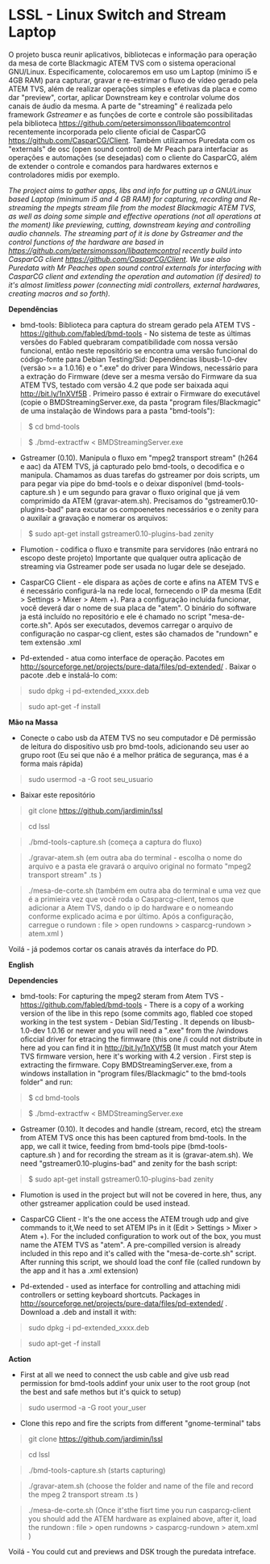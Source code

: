 **LSSL - Linux Switch and Stream Laptop**
=============

O projeto busca reunir aplicativos, bibliotecas e informação para operação da mesa de corte Blackmagic ATEM TVS com o sistema operacional GNU/Linux. Especificamente, colocaremos em uso um Laptop (mínimo i5 e 4GB RAM) para capturar, gravar e re-estrimar o fluxo de vídeo gerado pela ATEM TVS, além de realizar operações simples e efetivas da placa e como dar "preview", cortar, aplicar Downstream key e controlar volume dos canais de áudio da mesma. A parte de "streaming" é realizada pelo framework *Gstreamer* e as funções de corte e controle são possibilitadas pela biblioteca  https://github.com/petersimonsson/libqatemcontrol recentemente incorporada pelo cliente oficial de CasparCG https://github.com/CasparCG/Client. Também utilizamos Puredata com os "externals" de osc (open sound control) de Mr Peach para interfaciar as operações e automações (se desejadas) com o cliente do CasparCG, além de extender o controle e comandos para hardwares externos e controladores midis por exemplo.


*The project aims to gather apps, libs and info for putting up a GNU/Linux based Laptop (minimum i5 and 4 GB RAM) for capturing, recording and Re-streaming the mpegts stream file from the modest Blackmagic ATEM TVS, as well as doing some simple and effective  operations (not all operations at the moment) like previewing, cutting, downstream keying and controlling audio channels. The streaming part of it is done by *Gstreamer* and the control functions of the hardware are based in  https://github.com/petersimonsson/libqatemcontrol  recently build into CasparCG client https://github.com/CasparCG/Client. We use also Puredata with Mr Peaches open sound control externals for interfacing with CasparCG client and extending the operation and automation (if desired) to it's almost limitless power (connecting midi controllers, external hardwares, creating macros and so forth).*


**Dependências**

- bmd-tools: Biblioteca para captura do stream gerado pela ATEM TVS - https://github.com/fabled/bmd-tools - No sistema de teste as últimas versões do Fabled quebraram compatibilidade com nossa versão funcional, então neste repositório se encontra uma versão funcional do código-fonte para Debian Testing/Sid: Dependências libusb-1.0-dev (versão >= a 1.0.16) e o ".exe"  do driver para Windows, necessário para a extração do Firmware (deve ser a mesma versão do Firmware da sua ATEM TVS, testado com versão 4.2 que pode ser baixada aqui http://bit.ly/1nXVf5B . Primeiro passo é extrair o Firmware do executável (copie o BMDStreamingServer.exe, da pasta "program files/Blackmagic" de uma instalação de Windows para a pasta "bmd-tools"):

> $ cd bmd-tools 

> $ ./bmd-extractfw < BMDStreamingServer.exe

- Gstreamer (0.10). Manipula o fluxo em "mpeg2 transport stream" (h264 e aac) da ATEM TVS, já capturado pelo bmd-tools, o decodifica e o manipula. Chamamos as duas tarefas do gstreamer por dois scripts, um para pegar via pipe do bmd-tools e o deixar disponível  (bmd-tools-capture.sh )  e um segundo para gravar o fluxo original que já vem comprimido da ATEM (gravar-atem.sh). Precisamos do "gstreamer0.10-plugins-bad" para excutar os compoenetes necessários e o zenity para o auxilair a gravação e nomerar os arquivos:

> $ sudo apt-get install gstreamer0.10-plugins-bad zenity

- Flumotion - codifica o fluxo e transmite para servidores (não entrará no escopo deste projeto) Importante que qualquer outra aplicação de streaming via Gstreamer pode ser usada no lugar dele se desejado.

- CasparCG Client - ele dispara as ações de corte e afins na ATEM TVS e é necessário configurá-la na rede local, fornecendo o IP da mesma (Edit > Settings > Mixer > Atem +). Para a configuração incluída funcionar, você deverá dar o nome de sua placa de "atem". O binário do software ja está incluído no repositório e ele é chamado no script "mesa-de-corte.sh". Após ser executados, devemos carregar o arquivo de configuração no caspar-cg client, estes são chamados de "rundown" e tem extensão .xml 

- Pd-extended - atua como interface de operação. Pacotes em  http://sourceforge.net/projects/pure-data/files/pd-extended/ . Baixar o pacote .deb e instalá-lo com:

> sudo dpkg -i pd-extended_xxxx.deb

> sudo apt-get -f install


**Mão na Massa**

- Conecte o cabo usb da ATEM TVS no seu computador e Dê permissão de leitura do dispositivo usb pro bmd-tools, adicionando seu user ao grupo root (Eu sei que não é a melhor prática de segurança, mas é a forma mais rápida)

> sudo usermod -a -G root seu_usuario

- Baixar este repositório

> git clone https://github.com/jardimin/lssl

> cd lssl 

> ./bmd-tools-capture.sh (começa a captura do fluxo)

> ./gravar-atem.sh (em outra aba do terminal - escolha o nome do arquivo e a pasta ele gravará o arquivo original no formato "mpeg2 transport stream" .ts )

> ./mesa-de-corte.sh (também  em outra aba do terminal e uma vez que é a primieira vez que vocẽ roda o Casparcg-client, temos que adicionar a Atem TVS, dando o ip do hardware e o nomeando conforme explicado acima e por último. Após a configuração, carregue o rundown : file > open rundowns > casparcg-rundown > atem.xml )

Voilá - já podemos cortar os canais através da interface do PD. 


**English**

**Dependencies**

- bmd-tools: For capturing the mpeg2 steram from Atem TVS - https://github.com/fabled/bmd-tools - There is a copy of a working version of the libe in this repo (some commits ago, flabled coe stoped working in the test system - Debian Sid/Testing . It depends on libusb-1.0-dev 1.0.16 or newer and you will need a ".exe" from the /windows oficcial driver for etracing the firmware (this one /i could not distribute in here ad you can find it in http://bit.ly/1nXVf5B (It must match your Atem TVS firmware version, here it's working with 4.2 version  . First step is extracting the firmware. Copy BMDStreamingServer.exe, from a windows installation in "program files/Blackmagic" to the bmd-tools folder" and run:

> $ cd bmd-tools 

> $ ./bmd-extractfw < BMDStreamingServer.exe

- Gstreamer (0.10). It decodes and handle (stream, record, etc) the stream from ATEM TVS once this has been captured from  bmd-tools. In the app, we call it twice, feeding from bmd-tools pipe  (bmd-tools-capture.sh ) and for recording the stream as it is (gravar-atem.sh). We need "gstreamer0.10-plugins-bad" and zenity for the bash script:

> $ sudo apt-get install gstreamer0.10-plugins-bad zenity

- Flumotion is used in the project but will not be covered in here, thus, any other gstreamer application could be used instead.

- CasparCG Client - It's the one access the ATEM trough udp and give commands to it,We need to set ATEM IPs in it (Edit > Settings > Mixer > Atem +). For the included configuration to work out of the box, you must name the ATEM TVS as "atem". A pre-compilled version is already included in this repo and it's called with the "mesa-de-corte.sh" script.  After running this script, we should load the conf file (called rundown by the app and it has a .xml extension) 

- Pd-extended - used as interface for controlling and attaching midi controllers or setting keyboard shortcuts. Packages in  http://sourceforge.net/projects/pure-data/files/pd-extended/ . Download a  .deb and install it with:

> sudo dpkg -i pd-extended_xxxx.deb

> sudo apt-get -f install


**Action**

- First at all we need to connect the usb cable and give usb read permission for bmd-tools addinf your unix user to the root group (not the best and safe methos but it's quick to setup)

> sudo usermod -a -G root your_user

- Clone this repo and fire the scripts from different "gnome-terminal" tabs

> git clone https://github.com/jardimin/lssl

> cd lssl 

> ./bmd-tools-capture.sh (starts capturing)

> ./gravar-atem.sh (choose the folder and name of the file and record the  mpeg 2 transport stream .ts )

> ./mesa-de-corte.sh (Once it'sthe fisrt time you run casparcg-client you should add the ATEM hardware as explained above, after it, load the rundown : file > open rundowns > casparcg-rundown > atem.xml )

Voilá - You could cut and previews and DSK trough the puredata intreface.


